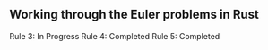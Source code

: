 Working through the Euler problems in Rust
---

Rule 3: In Progress
Rule 4: Completed
Rule 5: Completed
